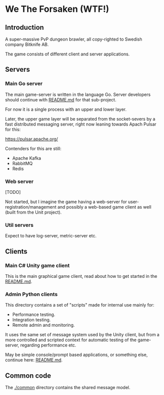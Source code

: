 # We The Forsaken (WTF!)

## Introduction
A super-massive PvP dungeon brawler, all copy-righted to Swedish company Bitknife AB.

The game consists of different client and server applications.

## Servers

### Main Go server
The main game-server is written in the language Go. Server developers should continue with [README.md](server/README.md)
for that sub-project.

For now it is a single process with an upper and lower layer.

Later, the upper game layer will be separated from the socket-severs by a fast distributed messaging server,
right now leaning towards Apach Pulsar for this:

https://pulsar.apache.org/

Contenders for this are still:

- Apache Kafka
- RabbitMQ
- Redis
 
### Web server
[TODO]

Not started, but I imagine the game having a web-server for user-registration/management and possibly a web-based game
client as well (built from the Unit project).

### Util servers
Expect to have log-server, metric-server etc.

## Clients
### Main C# Unity game client
This is the main graphical game client, read about how to get started in the [README.md](clients/unity-client/README.md).

### Admin Python clients
This directory contains a set of "scripts" made for internal use mainly for:

- Performance testing.
- Integration testing.
- Remote admin and monitoring.

It uses the same set of message system used by the Unity client, but from a more controlled and scripted context for
automatic testing of the game-server, regarding performance etc.

May be simple console/prompt based applications, or something else, continue here: [README.md](clients/py-client/README.md).

## Common code
The [./common](./common) directory contains the shared message model.